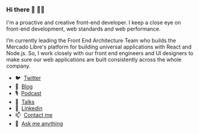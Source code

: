 ### Hi there 👋 👨‍💻

I'm a proactive and creative front-end developer. I keep a close eye on front-end development, web standards and web performance.

I’m currently leading the Front End Architecture Team who builds the Mercado Libre's platform for building universal applications with React and Node.js. So, I work closely with our front end engineers and UI designers to make sure our web applications are built consistently across the whole company.

- 🐦 &nbsp;[Twitter](https://twitter.com/pazguille)
- 📝 &nbsp;[Blog](https://blog.pazguille.me/)
- 🎙️ &nbsp;[Podcast](https://anchor.fm/condetodo)
- 📣 &nbsp;[Talks](https://speakerdeck.com/pazguille)
- 💼 &nbsp;[Linkedin](https://www.linkedin.com/in/pazguillermo)
- 📫 &nbsp;[Contact me](mailto:guille87paz@gmail.com)
- 💬 &nbsp;[Ask me anything](https://curiouscat.me/pazguille)

